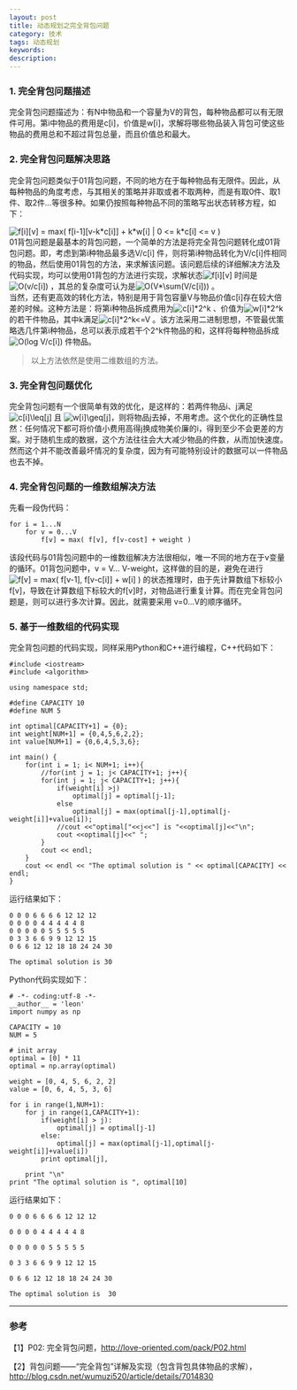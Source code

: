 ```yaml
---
layout: post
title: 动态规划之完全背包问题
category: 技术
tags: 动态规划
keywords:
description:
---
```


### 1. 完全背包问题描述

完全背包问题描述为：有N中物品和一个容量为V的背包，每种物品都可以有无限件可用。第i中物品的费用是c[i]，价值是w[i]，求解将哪些物品装入背包可使这些物品的费用总和不超过背包总量，而且价值总和最大。

### 2. 完全背包问题解决思路

完全背包问题类似于01背包问题，不同的地方在于每种物品有无限件。因此，从每种物品的角度考虑，与其相关的策略并非取或者不取两种，而是有取0件、取1件、取2件...等很多种。如果仍按照每种物品不同的策略写出状态转移方程，如下：

<img src="http://latex.codecogs.com/gif.latex?f[i][v] = max( f[i-1][v-k*c[i]] + k*w[i] | 0 <= k*c[i] <= v )" title="f[i][v] = max( f[i-1][v-k*c[i]] + k*w[i] | 0 <= k*c[i] <= v )" />  

<div>01背包问题是最基本的背包问题，一个简单的方法是将完全背包问题转化成01背包问题。即，考虑到第i种物品最多选V/c[i] 件，则将第i种物品转化为V/c[i]件相同的物品，然后使用01背包的方法，来求解该问题。该问题后续的详细解决方法及代码实现，均可以使用01背包的方法进行实现，求解状态<img src="http://latex.codecogs.com/gif.latex?f[i][v]" title="f[i][v]" /> 时间是<img src="http://latex.codecogs.com/gif.latex?O(v/c[i])" title="O(v/c[i])" /> ，其总的复杂度可认为是<img src="http://latex.codecogs.com/gif.latex?O(V*\sum(V/c[i]))" title="O(V*\sum(V/c[i]))" /> 。</div>

<div>当然，还有更高效的转化方法，特别是用于背包容量V与物品价值c[i]存在较大倍差的时候。这种方法是：将第i种物品拆成费用为<img src="http://latex.codecogs.com/gif.latex?c[i]*2^k" title="c[i]*2^k" /> 、价值为<img src="http://latex.codecogs.com/gif.latex?w[i]*2^k" title="w[i]*2^k" /> 的若干件物品，其中k满足<img src="http://latex.codecogs.com/gif.latex?c[i]*2^k<=V" title="c[i]*2^k<=V" /> 。该方法采用二进制思想，不管最优策略选几件第i种物品，总可以表示成若干个2^k件物品的和，这样将每种物品拆成<img src="http://latex.codecogs.com/gif.latex?O(log V/c[i])" title="O(log V/c[i])" /> 件物品。</div>

>以上方法依然是使用二维数组的方法。

### 3. 完全背包问题优化

<div>完全背包问题有一个很简单有效的优化，是这样的：若两件物品i、j满足<img src="http://latex.codecogs.com/gif.latex?c[i]\leq[j]" title="c[i]\leq[j]" /> 且 <img src="http://latex.codecogs.com/gif.latex?w[i]\geq[j]" title="w[i]\geq[j]"/>，则将物品j去掉，不用考虑。这个优化的正确性显然：任何情况下都可将价值小费用高得j换成物美价廉的i，得到至少不会更差的方案。对于随机生成的数据，这个方法往往会大大减少物品的件数，从而加快速度。然而这个并不能改善最坏情况的复杂度，因为有可能特别设计的数据可以一件物品也去不掉。</div>

### 4. 完全背包问题的一维数组解决方法

先看一段伪代码：

```
for i = 1...N
    for v = 0...V
        f[v] = max( f[v], f[v-cost] + weight )
```

<div>该段代码与01背包问题中的一维数组解决方法很相似，唯一不同的地方在于v变量的循环。01背包问题中，v = V... V-weight，这样做的目的是，避免在进行<img src="http://latex.codecogs.com/gif.latex?f[v] = max( f[v-1], f[v-c[i]] + w[i] )" title="f[v] = max( f[v-1], f[v-c[i]] + w[i] )" />  的状态推理时，由于先计算数组下标较小f[v]，导致在计算数组下标较大的f[v]时，对物品进行重复计算。而在完全背包问题是，则可以进行多次计算。因此，就需要采用 v=0...V的顺序循环。</div>

### 5. 基于一维数组的代码实现

完全背包问题的代码实现，同样采用Python和C++进行编程，C++代码如下：

```
#include <iostream>
#include <algorithm>

using namespace std;

#define CAPACITY 10
#define NUM 5

int optimal[CAPACITY+1] = {0};
int weight[NUM+1] = {0,4,5,6,2,2};
int value[NUM+1] = {0,6,4,5,3,6};

int main() {
    for(int i = 1; i< NUM+1; i++){
        //for(int j = 1; j< CAPACITY+1; j++){
        for(int j = 1; j< CAPACITY+1; j++){
            if(weight[i] >j)
                optimal[j] = optimal[j-1];
            else
                optimal[j] = max(optimal[j-1],optimal[j-weight[i]]+value[i]);
            //cout <<"optimal["<<j<<"] is "<<optimal[j]<<"\n";
            cout <<optimal[j]<<" ";
        }
        cout << endl;
    }
    cout << endl << "The optimal solution is " << optimal[CAPACITY] << endl;
}
```

运行结果如下：

```
0 0 0 6 6 6 6 12 12 12 
0 0 0 0 4 4 4 4 4 8 
0 0 0 0 0 5 5 5 5 5 
0 3 3 6 6 9 9 12 12 15 
0 6 6 12 12 18 18 24 24 30 

The optimal solution is 30
```

Python代码实现如下：

```
# -*- coding:utf-8 -*-
__author__ = 'leon'
import numpy as np

CAPACITY = 10
NUM = 5

# init array
optimal = [0] * 11
optimal = np.array(optimal)

weight = [0, 4, 5, 6, 2, 2]
value = [0, 6, 4, 5, 3, 6]

for i in range(1,NUM+1):
    for j in range(1,CAPACITY+1):
        if(weight[i] > j):
            optimal[j] = optimal[j-1]
        else:
            optimal[j] = max(optimal[j-1],optimal[j-weight[i]]+value[i])
        print optimal[j],

    print "\n"
print "The optimal solution is ", optimal[10]
```

运行结果如下：

```
0 0 0 6 6 6 6 12 12 12 

0 0 0 0 4 4 4 4 4 8 

0 0 0 0 0 5 5 5 5 5 

0 3 3 6 6 9 9 12 12 15 

0 6 6 12 12 18 18 24 24 30 

The optimal solution is  30
```

<hr>

### 参考

【1】P02: 完全背包问题，http://love-oriented.com/pack/P02.html

【2】背包问题——“完全背包”详解及实现（包含背包具体物品的求解），http://blog.csdn.net/wumuzi520/article/details/7014830